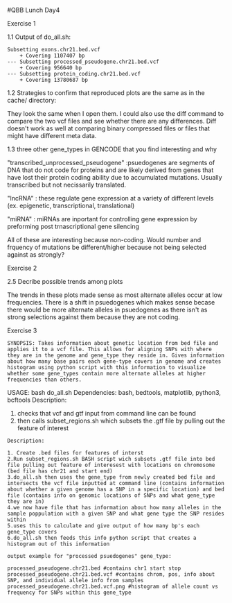 
#QBB Lunch Day4

Exercise 1 

1.1 Output of do_all.sh:
```
Subsetting exons.chr21.bed.vcf
    + Covering 1107407 bp
--- Subsetting processed_pseudogene.chr21.bed.vcf
    + Covering 956640 bp
--- Subsetting protein_coding.chr21.bed.vcf
    + Covering 13780687 bp
```
1.2 Strategies to confirm that reproduced plots are the same as in the cache/ directory:

They look the same when I open them. I could also use the diff command to compare the two vcf files and see whether there are any differences. Diff doesn't work as well at comparing binary compressed files or files that might have different meta data.

1.3 three other gene_types in GENCODE that you find interesting and why 

"transcribed_unprocessed_pseudogene" :psuedogenes are segments of DNA that do not code for proteins and are likely derived from genes that have lost their protein coding ability due to accumulated mutations. Usually transcribed but not necissarily translated. 

"lncRNA" : these regulate gene expression at a variety of different levels (ex. epigenetic, transcriptional, translational)

"miRNA" : miRNAs are inportant for controlling gene expression by preforming post trnascriptional gene silencing 

All of these are interesting because non-coding. Would number and frquency of mutations be different/higher because not being selected against as strongly?

Exercise 2

2.5 Decribe possible trends among plots

The trends in these plots made sense as most alternate alleles occur at low frequencies. There is a shift in psuedogenes which makes sense becase there would be more alternate alleles in psuedogenes as there isn't as strong selections against them because they are not coding. 

Exercise 3 
```
SYNOPSIS: Takes information about genetic location from bed file and applies it to a vcf file. This allows for aligning SNPs with where they are in the genome and gene_type they reside in. Gives information about how many base pairs each gene-type covers in genome and creates histogram using python script with this information to visualize whether some gene_types contain more alternate alleles at higher frequencies than others.
```
USAGE: bash do_all.sh <VCF> <GTF>
Dependencies: bash, bedtools, matplotlib, python3, bcftools
Description: 
1. checks that vcf and gtf input from command line can be found
2. then calls subset_regions.sh which subsets the .gtf file by pulling out the feature of interest 
```
Description:

1. Create .bed files for features of interst 
2.Run subset_regions.sh BASH script wich subsets .gtf file into bed file pulling out feature of interesest with locations on chromosome (bed file has chr21 and start end)
3.do_all.sh then uses the gene_type from newly created bed file and intersects the vcf file inputted at command line (contains information about whether a given genome has a SNP in a specific location) and bed file (contains info on genomic locations of SNPs and what gene_type they are in)
4.we now have file that has information about how many alleles in the sample poppulation with a given SNP and what gene type the SNP resides within 
5.uses this to calculate and give output of how many bp's each gene_type covers
6.do_all.sh then feeds this info python script that creates a histogram out of this information 

```
```
output example for "processed psuedogenes" gene_type:

processed_pseudogene.chr21.bed #contains chr1 start stop
processed_pseudogene.chr21.bed.vcf #contains chrom, pos, info about SNP, and individual allele info from samples
processed_pseudogene.chr21.bed.vcf.png #histogram of allele count vs frequency for SNPs within this gene_type
```



